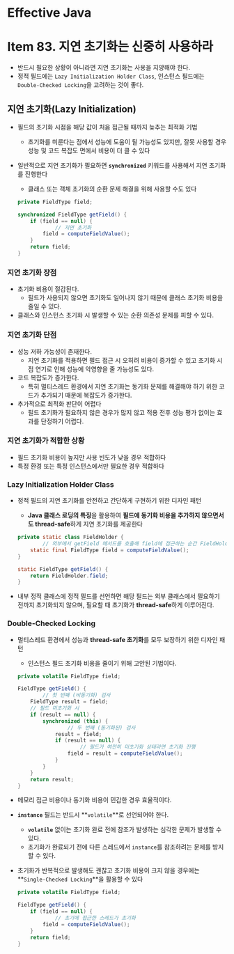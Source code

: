 # Effective Java

# Item 83. 지연 초기화는 신중히 사용하라

- 반드시 필요한 상황이 아니라면 지연 초기화는 사용을 지양해야 한다.
- 정적 필드에는 `Lazy Initialization Holder Class`, 인스턴스 필드에는 `Double-Checked Locking`을 고려하는 것이 좋다.

## 지연 초기화(Lazy Initialization)

- 필드의 초기화 시점을 해당 값이 처음 접근될 때까지 늦추는 최적화 기법
    - 초기화를 미룬다는 점에서 성능에 도움이 될 가능성도 있지만, 잘못 사용할 경우 성능 및 코드 복잡도 면에서 비용이 더 클 수 있다
- 일반적으로 지연 초기화가 필요하면 **`synchronized`** 키워드를 사용해서 지연 초기화를 진행한다
    - 클래스 또는 객체 초기화의 순환 문제 해결을 위해 사용할 수도 있다

    ```java
    private FieldType field;
    
    synchronized FieldType getField() {
        if (field == null) {
    		    // 지연 초기화
            field = computeFieldValue();
        }
        return field;
    }
    ```


### 지연 초기화 장점

- 초기화 비용이 절감된다.
    - 필드가 사용되지 않으면 초기화도 일어나지 않기 때문에 클래스 초기화 비용을 줄일 수 있다.
- 클래스와 인스턴스 초기화 시 발생할 수 있는 순환 의존성 문제를 피할 수 있다.

### 지연 초기화 단점

- 성능 저하 가능성이 존재한다.
    - 지연 초기화를 적용하면 필드 접근 시 오히려 비용이 증가할 수 있고 초기화 시점 연기로 인해 성능에 악영향을 줄 가능성도 있다.
- 코드 복잡도가 증가한다.
    - 특히 멀티스레드 환경에서 지연 초기화는 동기화 문제를 해결해야 하기 위한 코드가 추가되기 때문에 복잡도가 증가한다.
- 추가적으로 최적화 판단이 어렵다
    - 필드 초기화가 필요하지 않은 경우가 많지 않고 적용 전후 성능 평가 없이는 효과를 단정하기 어렵다.

### 지연 초기화가 적합한 상황

- 필드 초기화 비용이 높지만 사용 빈도가 낮을 경우 적합하다
- 특정 환경 또는 특정 인스턴스에서만 필요한 경우 적합하다

### **Lazy Initialization Holder Class**

- 정적 필드의 지연 초기화를 안전하고 간단하게 구현하기 위한 디자인 패턴
    - **Java 클래스 로딩의 특징**을 활용하여 **필드에 동기화 비용을 추가하지 않으면서도 thread-safe**하게 지연 초기화를 제공한다

    ```java
    private static class FieldHolder {
    		// 외부에서 getField 메서드를 호출해 field에 접근하는 순간 FieldHolder 클래스가 로드되고 정적 필드가 초기화
        static final FieldType field = computeFieldValue();
    }
    
    static FieldType getField() {
        return FieldHolder.field;
    }
    ```

- 내부 정적 클래스에 정적 필드를 선언하면 해당 필드는 외부 클래스에서 필요하기 전까지 초기화되지 않으며, 필요할 때 초기화가 **thread-safe**하게 이루어진다.

### **Double-Checked Locking**

- 멀티스레드 환경에서 성능과 **thread-safe 초기화**를 모두 보장하기 위한 디자인 패턴
    - 인스턴스 필드 초기화 비용을 줄이기 위해 고안된 기법이다.

    ```java
    private volatile FieldType field;
    
    FieldType getField() {
    		// 첫 번째 (비동기화) 검사
        FieldType result = field; 
        // 필드 미초기화 시
        if (result == null) { 
            synchronized (this) {
    		        // 두 번째 (동기화된) 검사
                result = field; 
                if (result == null) { 
    		            // 필드가 여전히 미초기화 상태라면 초기화 진행
                    field = result = computeFieldValue(); 
                }
            }
        }
        return result; 
    }
    ```

- 메모리 접근 비용이나 동기화 비용이 민감한 경우 효율적이다.
- **`instance`** 필드는 반드시 **`volatile`**로 선언되어야 한다.
    - **`volatile`** 없이는 초기화 완료 전에 참조가 발생하는 심각한 문제가 발생할 수 있다.
    - 초기화가 완료되기 전에 다른 스레드에서 `instance`를 참조하려는 문제를 방지할 수 있다.
- 초기화가 반복적으로 발생해도 괜찮고 초기화 비용이 크지 않을 경우에는 **`Single-Checked Locking`**을 활용할 수 있다

    ```java
    private volatile FieldType field;
    
    FieldType getField() {
        if (field == null) {
    		    // 초기에 접근한 스레드가 초기화
            field = computeFieldValue(); 
        }
        return field;
    }
    ```